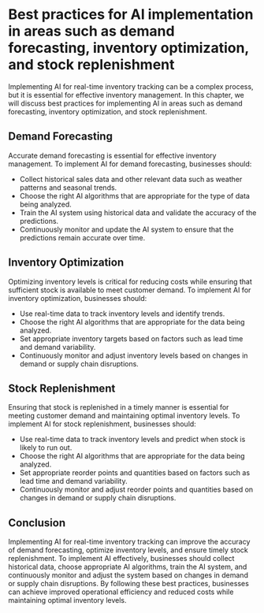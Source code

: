 # Best practices for AI implementation in areas such as demand forecasting, inventory optimization, and stock replenishment

Implementing AI for real-time inventory tracking can be a complex process, but it is essential for effective inventory management. In this chapter, we will discuss best practices for implementing AI in areas such as demand forecasting, inventory optimization, and stock replenishment.

Demand Forecasting
------------------

Accurate demand forecasting is essential for effective inventory management. To implement AI for demand forecasting, businesses should:

* Collect historical sales data and other relevant data such as weather patterns and seasonal trends.
* Choose the right AI algorithms that are appropriate for the type of data being analyzed.
* Train the AI system using historical data and validate the accuracy of the predictions.
* Continuously monitor and update the AI system to ensure that the predictions remain accurate over time.

Inventory Optimization
----------------------

Optimizing inventory levels is critical for reducing costs while ensuring that sufficient stock is available to meet customer demand. To implement AI for inventory optimization, businesses should:

* Use real-time data to track inventory levels and identify trends.
* Choose the right AI algorithms that are appropriate for the data being analyzed.
* Set appropriate inventory targets based on factors such as lead time and demand variability.
* Continuously monitor and adjust inventory levels based on changes in demand or supply chain disruptions.

Stock Replenishment
-------------------

Ensuring that stock is replenished in a timely manner is essential for meeting customer demand and maintaining optimal inventory levels. To implement AI for stock replenishment, businesses should:

* Use real-time data to track inventory levels and predict when stock is likely to run out.
* Choose the right AI algorithms that are appropriate for the data being analyzed.
* Set appropriate reorder points and quantities based on factors such as lead time and demand variability.
* Continuously monitor and adjust reorder points and quantities based on changes in demand or supply chain disruptions.

Conclusion
----------

Implementing AI for real-time inventory tracking can improve the accuracy of demand forecasting, optimize inventory levels, and ensure timely stock replenishment. To implement AI effectively, businesses should collect historical data, choose appropriate AI algorithms, train the AI system, and continuously monitor and adjust the system based on changes in demand or supply chain disruptions. By following these best practices, businesses can achieve improved operational efficiency and reduced costs while maintaining optimal inventory levels.
